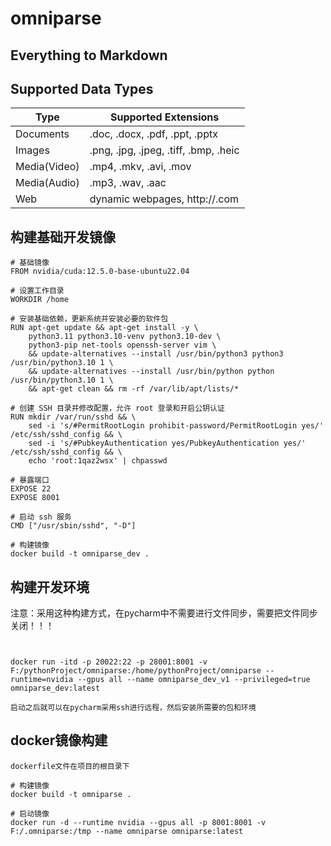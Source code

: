 # omniparse



## **Everything to Markdown**

## Supported Data Types

| Type         | Supported Extensions                    |
| ------------ | --------------------------------------- |
| Documents    | .doc, .docx, .pdf, .ppt, .pptx          |
| Images       | .png, .jpg, .jpeg, .tiff, .bmp, .heic   |
| Media(Video) | .mp4, .mkv, .avi, .mov                  |
| Media(Audio) | .mp3, .wav, .aac                        |
| Web          | dynamic webpages, http://<anything>.com |

## 构建基础开发镜像

~~~
# 基础镜像
FROM nvidia/cuda:12.5.0-base-ubuntu22.04

# 设置工作目录
WORKDIR /home

# 安装基础依赖，更新系统并安装必要的软件包
RUN apt-get update && apt-get install -y \
    python3.11 python3.10-venv python3.10-dev \
    python3-pip net-tools openssh-server vim \
    && update-alternatives --install /usr/bin/python3 python3 /usr/bin/python3.10 1 \
    && update-alternatives --install /usr/bin/python python /usr/bin/python3.10 1 \
    && apt-get clean && rm -rf /var/lib/apt/lists/*

# 创建 SSH 目录并修改配置，允许 root 登录和开启公钥认证
RUN mkdir /var/run/sshd && \
    sed -i 's/#PermitRootLogin prohibit-password/PermitRootLogin yes/' /etc/ssh/sshd_config && \
    sed -i 's/#PubkeyAuthentication yes/PubkeyAuthentication yes/' /etc/ssh/sshd_config && \
    echo 'root:1qaz2wsx' | chpasswd

# 暴露端口
EXPOSE 22
EXPOSE 8001

# 启动 ssh 服务
CMD ["/usr/sbin/sshd", "-D"]

# 构建镜像
docker build -t omniparse_dev .
~~~





## 构建开发环境

注意：采用这种构建方式，在pycharm中不需要进行文件同步，需要把文件同步关闭！！！

~~~


docker run -itd -p 20022:22 -p 28001:8001 -v F:/pythonProject/omniparse:/home/pythonProject/omniparse --runtime=nvidia --gpus all --name omniparse_dev_v1 --privileged=true omniparse_dev:latest

启动之后就可以在pycharm采用ssh进行远程，然后安装所需要的包和环境
~~~



## docker镜像构建

~~~
dockerfile文件在项目的根目录下

# 构建镜像
docker build -t omniparse .

# 启动镜像
docker run -d --runtime nvidia --gpus all -p 8001:8001 -v F:/.omniparse:/tmp --name omniparse omniparse:latest
~~~

